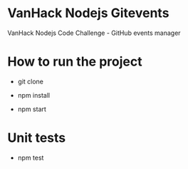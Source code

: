 # VanHack Nodejs Gitevents
VanHack Nodejs Code Challenge - GitHub events manager

# How to run the project
* git clone

* npm install

* npm start

# Unit tests
* npm test
